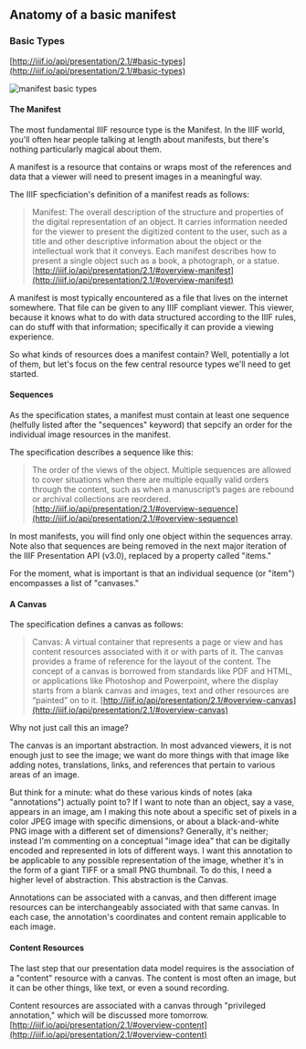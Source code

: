 ## Anatomy of a basic manifest

### Basic Types

[http://iiif.io/api/presentation/2.1/#basic-types](http://iiif.io/api/presentation/2.1/#basic-types)

![manifest basic types](http://iiif.io/api/presentation/2.1/img/objects.png)

#### The Manifest

The most fundamental IIIF resource type is the Manifest. In the IIIF world, you'll often hear people talking at length about manifests, but there's nothing particularly magical about them.

A manifest is a resource that contains or wraps most of the references and data that a viewer will need to present images in a meaningful way.

The IIIF specficiation's definition of a manifest reads as follows:

> Manifest:
The overall description of the structure and properties of the digital representation of an object. It carries information needed for the viewer to present the digitized content to the user, such as a title and other descriptive information about the object or the intellectual work that it conveys. Each manifest describes how to present a single object such as a book, a photograph, or a statue. [http://iiif.io/api/presentation/2.1/#overview-manifest](http://iiif.io/api/presentation/2.1/#overview-manifest)

A manifest is most typically encountered as a file that lives on the internet somewhere.
That file can be given to any IIIF compliant viewer. This viewer, because it knows what to do with data structured according to the IIIF rules, can do stuff with that information; specifically it can provide a viewing experience.

So what kinds of resources does a manifest contain? Well, potentially a lot of them, but let's focus on the few central resource types we'll need to get started.

#### Sequences

As the specification states, a manifest must contain at least one sequence (helfully listed after the "sequences" keyword) that sepcify an order for the individual image resources in the manifest.

The specification describes a sequence like this:

>The order of the views of the object. Multiple sequences are allowed to cover situations when there are multiple equally valid orders through the content, such as when a manuscript’s pages are rebound or archival collections are reordered. [http://iiif.io/api/presentation/2.1/#overview-sequence](http://iiif.io/api/presentation/2.1/#overview-sequence)

In most manifests, you will find only one object within the sequences array. Note also that sequences are being removed in the next major iteration of the IIIF Presentation API (v3.0), replaced by a property called "items."

For the moment, what is important is that an individual sequence (or "item") encompasses a list of "canvases."

#### A Canvas

The specification defines a canvas as follows:

>Canvas: A virtual container that represents a page or view and has content resources associated with it or with parts of it. The canvas provides a frame of reference for the layout of the content. The concept of a canvas is borrowed from standards like PDF and HTML, or applications like Photoshop and Powerpoint, where the display starts from a blank canvas and images, text and other resources are “painted” on to it. [http://iiif.io/api/presentation/2.1/#overview-canvas](http://iiif.io/api/presentation/2.1/#overview-canvas)

Why not just call this an image?

The canvas is an important abstraction. In most advanced viewers, it is not enough just to see the image; we want do more things with that image like adding notes, translations, links, and references that pertain to various areas of an image.

But think for a minute: what do these various kinds of notes (aka "annotations") actually point to? If I want to note than an object, say a vase, appears in an image, am I making this note about a specific set of pixels in a color JPEG image with specific dimensions, or about a black-and-white PNG image with a different set of dimensions?  Generally, it's neither; instead I'm commenting on a conceptual "image idea" that can be digitally encoded and represented in lots of different ways. I want this annotation to be applicable to any possible representation of the image, whether it's in the form of a giant TIFF or a small PNG thumbnail. To do this, I need a higher level of abstraction. This abstraction is the Canvas.

Annotations can be associated with a canvas, and then different image resources can be interchangeably associated with that same canvas. In each case, the annotation's coordinates and content remain applicable to each image.

#### Content Resources

The last step that our presentation data model requires is the association of a "content" resource with a canvas. The content is most often an image, but it can be other things, like text, or even a sound recording.

Content resources are associated with a canvas through "privileged annotation," which will be discussed more tomorrow. [http://iiif.io/api/presentation/2.1/#overview-content](http://iiif.io/api/presentation/2.1/#overview-content)
